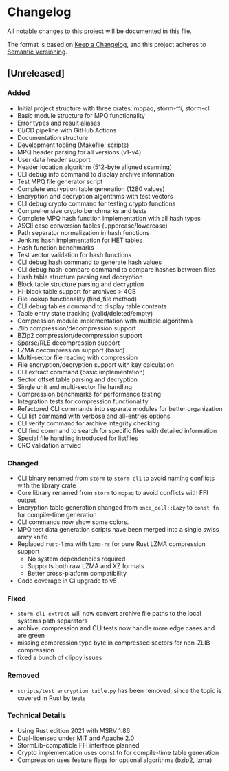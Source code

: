 # Changelog

All notable changes to this project will be documented in this file.

The format is based on [Keep a Changelog](https://keepachangelog.com/en/1.0.0/),
and this project adheres to [Semantic Versioning](https://semver.org/spec/v2.0.0.html).

## [Unreleased]

### Added

- Initial project structure with three crates: mopaq, storm-ffi, storm-cli
- Basic module structure for MPQ functionality
- Error types and result aliases
- CI/CD pipeline with GitHub Actions
- Documentation structure
- Development tooling (Makefile, scripts)
- MPQ header parsing for all versions (v1-v4)
- User data header support
- Header location algorithm (512-byte aligned scanning)
- CLI debug info command to display archive information
- Test MPQ file generator script
- Complete encryption table generation (1280 values)
- Encryption and decryption algorithms with test vectors
- CLI debug crypto command for testing crypto functions
- Comprehensive crypto benchmarks and tests
- Complete MPQ hash function implementation with all hash types
- ASCII case conversion tables (uppercase/lowercase)
- Path separator normalization in hash functions
- Jenkins hash implementation for HET tables
- Hash function benchmarks
- Test vector validation for hash functions
- CLI debug hash command to generate hash values
- CLI debug hash-compare command to compare hashes between files
- Hash table structure parsing and decryption
- Block table structure parsing and decryption
- Hi-block table support for archives > 4GB
- File lookup functionality (find_file method)
- CLI debug tables command to display table contents
- Table entry state tracking (valid/deleted/empty)
- Compression module implementation with multiple algorithms
- Zlib compression/decompression support
- BZip2 compression/decompression support
- Sparse/RLE decompression support
- LZMA decompression support (basic)
- Multi-sector file reading with compression
- File encryption/decryption support with key calculation
- CLI extract command (basic implementation)
- Sector offset table parsing and decryption
- Single unit and multi-sector file handling
- Compression benchmarks for performance testing
- Integration tests for compression functionality
- Refactored CLI commands into separate modules for better organization
- CLI list command with verbose and all-entries options
- CLI verify command for archive integrity checking
- CLI find command to search for specific files with detailed information
- Special file handling introduced for listfiles
- CRC validation arrvied

### Changed

- CLI binary renamed from `storm` to `storm-cli` to avoid naming conflicts with the library crate
- Core library renamed from `storm` to `mopaq` to avoid conflicts with FFI output
- Encryption table generation changed from `once_cell::Lazy` to `const fn` for compile-time generation
- CLI commands now show some colors.
- MPQ test data generation scripts have been merged into a single swiss army knife
- Replaced `rust-lzma` with `lzma-rs` for pure Rust LZMA compression support
  - No system dependencies required
  - Supports both raw LZMA and XZ formats
  - Better cross-platform compatibility
- Code coverage in CI upgrade to v5

### Fixed

- `storm-cli extract` will now convert archive file paths to the local systems path separators
- archive, compression and CLI tests now handle more edge cases and are green
- missing compression type byte in compressed sectors for non-ZLIB compression
- fixed a bunch of clippy issues

### Removed

- `scripts/test_encryption_table.py` has been removed, since the topic is covered in Rust by tests

### Technical Details

- Using Rust edition 2021 with MSRV 1.86
- Dual-licensed under MIT and Apache 2.0
- StormLib-compatible FFI interface planned
- Crypto implementation uses const fn for compile-time table generation
- Compression uses feature flags for optional algorithms (bzip2, lzma)
